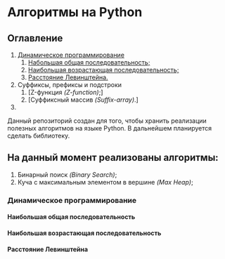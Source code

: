 # Алгоритмы на Python

## Оглавление
1. [Динамическое программирование](#dinamic)
    1. [Набольшая общая последовательность;](#nop)
    2. [Наибольшая возрастающая последовательность;](#nvp)
    3. [Расстояние Левинштейна.](#levinshtein)
2. Суффиксы, префиксы и подстроки 
    1. [Z-функция *(Z-function)*;]
    2. [Суффиксный массив *(Suffix-array)*.]
3.

Данный репозиторий создан для того, чтобы хранить реализации полезных алгоритмов на языке Python.
В дальнейшем планируется сделать библиотеку.

## На данный момент реализованы алгоритмы:

1. Бинарный поиск *(Binary Search)*;
2. Куча с максимальным элементом в вершине *(Max Heap)*;


### <a name="dinamic"></a> Динамическое программирование
#### <a name="nop"></a> Наибольшая общая последовательность

#### <a name="nvp"></a> Наибольшая возрастающая последовательность

#### <a name="levinshtein"></a> Расстояние Левинштейна